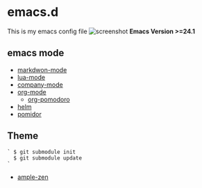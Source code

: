 # emacs.d

This is my emacs config file
![screenshot](https://raw.githubusercontent.com/leonhe/.emacs.d/master/images/screenshot.png)
**Emacs Version >=24.1**
## emacs mode
* [markdwon-mode](http://jblevins.org/projects/markdown-mode/)
* [lua-mode](http://immerrr.github.io/lua-mode/)
* [company-mode](https://github.com/company-mode/company-mode)
* [org-mode](http://orgmode.org/)
  - [org-pomodoro](https://github.com/lolownia/org-pomodoro)
* [helm](https://github.com/emacs-helm/helm)
* [pomidor](https://github.com/TatriX/pomidor)

## Theme 

	` $ git submodule init
	  $ git submodule update
    `
* [ample-zen](https://github.com/mjwall/ample-zen)
